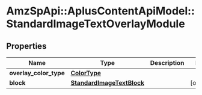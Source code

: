 # AmzSpApi::AplusContentApiModel::StandardImageTextOverlayModule

## Properties
Name | Type | Description | Notes
------------ | ------------- | ------------- | -------------
**overlay_color_type** | [**ColorType**](ColorType.md) |  | 
**block** | [**StandardImageTextBlock**](StandardImageTextBlock.md) |  | [optional] 

